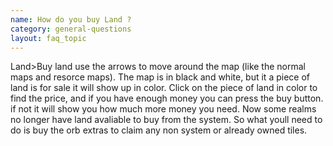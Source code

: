 ```yaml
---
name: How do you buy Land ?
category: general-questions
layout: faq_topic
---
```

Land>Buy land use the arrows to move around the map (like the normal maps and resorce maps). The map is in black and white, but it a piece of land is for sale it will show up in color. Click on the piece of land in color to find the price, and if you have enough money you can press the buy button. if not it will show you how much more money you need. Now some realms no longer have land avaliable to buy from the system. So what youll need to do is buy the orb extras to claim any non system or already owned tiles.
